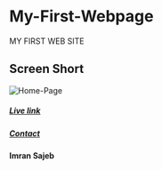 # My-First-Webpage
MY FIRST WEB SITE

## Screen Short 

![Home-Page](https://user-images.githubusercontent.com/43618577/105393349-6d879400-5c46-11eb-9ea0-94a9689af966.png)

##### [Live link](https://imranbsl.netlify.app)

##### [Contact](https://www.instagram.com/imransajeb/)

**Imran Sajeb**
